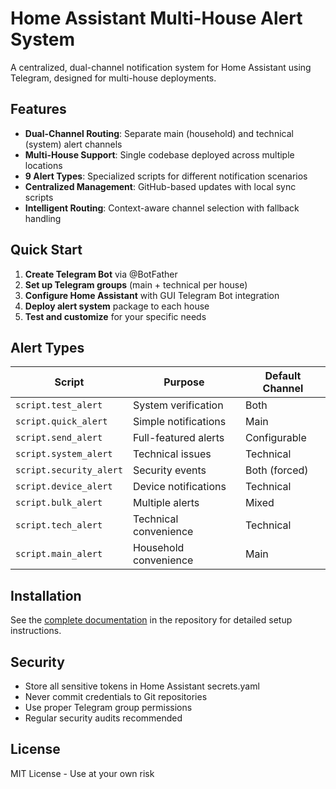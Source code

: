 # Home Assistant Multi-House Alert System

A centralized, dual-channel notification system for Home Assistant using Telegram, designed for multi-house deployments.

## Features

- **Dual-Channel Routing**: Separate main (household) and technical (system) alert channels
- **Multi-House Support**: Single codebase deployed across multiple locations
- **9 Alert Types**: Specialized scripts for different notification scenarios
- **Centralized Management**: GitHub-based updates with local sync scripts
- **Intelligent Routing**: Context-aware channel selection with fallback handling

## Quick Start

1. **Create Telegram Bot** via @BotFather
2. **Set up Telegram groups** (main + technical per house)
3. **Configure Home Assistant** with GUI Telegram Bot integration
4. **Deploy alert system** package to each house
5. **Test and customize** for your specific needs

## Alert Types

| Script | Purpose | Default Channel |
|--------|---------|----------------|
| `script.test_alert` | System verification | Both |
| `script.quick_alert` | Simple notifications | Main |
| `script.send_alert` | Full-featured alerts | Configurable |
| `script.system_alert` | Technical issues | Technical |
| `script.security_alert` | Security events | Both (forced) |
| `script.device_alert` | Device notifications | Technical |
| `script.bulk_alert` | Multiple alerts | Mixed |
| `script.tech_alert` | Technical convenience | Technical |
| `script.main_alert` | Household convenience | Main |

## Installation

See the [complete documentation](<ha-alert-system/Alert System Setup and Usage Guide.md>) in the repository for detailed setup instructions.

## Security

- Store all sensitive tokens in Home Assistant secrets.yaml
- Never commit credentials to Git repositories
- Use proper Telegram group permissions
- Regular security audits recommended

## License

MIT License - Use at your own risk
